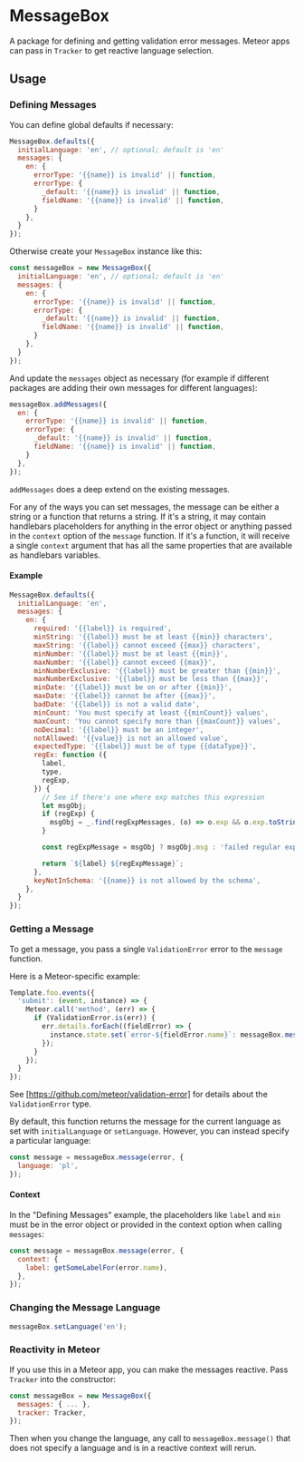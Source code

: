 # MessageBox

A package for defining and getting validation error messages. Meteor apps can pass in `Tracker` to get reactive language selection.

## Usage

### Defining Messages

You can define global defaults if necessary:

```js
MessageBox.defaults({
  initialLanguage: 'en', // optional; default is 'en'
  messages: {
    en: {
      errorType: '{{name}} is invalid' || function,
      errorType: {
        _default: '{{name}} is invalid' || function,
        fieldName: '{{name}} is invalid' || function,
      }
    },
  }
});
```

Otherwise create your `MessageBox` instance like this:

```js
const messageBox = new MessageBox({
  initialLanguage: 'en', // optional; default is 'en'
  messages: {
    en: {
      errorType: '{{name}} is invalid' || function,
      errorType: {
        _default: '{{name}} is invalid' || function,
        fieldName: '{{name}} is invalid' || function,
      }
    },
  }
});
```

And update the `messages` object as necessary (for example if different packages are adding their own messages for different languages):

```js
messageBox.addMessages({
  en: {
    errorType: '{{name}} is invalid' || function,
    errorType: {
      _default: '{{name}} is invalid' || function,
      fieldName: '{{name}} is invalid' || function,
    }
  },
});
```

`addMessages` does a deep extend on the existing messages.

For any of the ways you can set messages, the message can be either a string or a function that returns a string. If it's a string, it may contain handlebars placeholders for anything in the error object or anything passed in the `context` option of the `message` function. If it's a function, it will receive a single `context` argument that has all the same properties that are available as handlebars variables.

#### Example

```js
MessageBox.defaults({
  initialLanguage: 'en',
  messages: {
    en: {
      required: '{{label}} is required',
      minString: '{{label}} must be at least {{min}} characters',
      maxString: '{{label}} cannot exceed {{max}} characters',
      minNumber: '{{label}} must be at least {{min}}',
      maxNumber: '{{label}} cannot exceed {{max}}',
      minNumberExclusive: '{{label}} must be greater than {{min}}',
      maxNumberExclusive: '{{label}} must be less than {{max}}',
      minDate: '{{label}} must be on or after {{min}}',
      maxDate: '{{label}} cannot be after {{max}}',
      badDate: '{{label}} is not a valid date',
      minCount: 'You must specify at least {{minCount}} values',
      maxCount: 'You cannot specify more than {{maxCount}} values',
      noDecimal: '{{label}} must be an integer',
      notAllowed: '{{value}} is not an allowed value',
      expectedType: '{{label}} must be of type {{dataType}}',
      regEx: function ({
        label,
        type,
        regExp,
      }) {
        // See if there's one where exp matches this expression
        let msgObj;
        if (regExp) {
          msgObj = _.find(regExpMessages, (o) => o.exp && o.exp.toString() === regExp);
        }

        const regExpMessage = msgObj ? msgObj.msg : 'failed regular expression validation';

        return `${label} ${regExpMessage}`;
      },
      keyNotInSchema: '{{name}} is not allowed by the schema',
    },
  }
});
```

### Getting a Message

To get a message, you pass a single `ValidationError` error to the `message` function.

Here is a Meteor-specific example:

```js
Template.foo.events({
  'submit': (event, instance) => {
    Meteor.call('method', (err) => {
      if (ValidationError.is(err)) {
        err.details.forEach((fieldError) => {
          instance.state.set(`error-${fieldError.name}`: messageBox.message(fieldError));
        });
      }
    });
  }
});
```

See [https://github.com/meteor/validation-error] for details about the `ValidationError` type.

By default, this function returns the message for the current language as set with `initialLanguage` or `setLanguage`. However, you can instead specify a particular language:

```js
const message = messageBox.message(error, {
  language: 'pl',
});
```

#### Context

In the "Defining Messages" example, the placeholders like `label` and `min` must be in the error object or provided in the context option when calling `messages`:

```js
const message = messageBox.message(error, {
  context: {
    label: getSomeLabelFor(error.name),
  },
});
```

### Changing the Message Language

```js
messageBox.setLanguage('en');
```

### Reactivity in Meteor

If you use this in a Meteor app, you can make the messages reactive. Pass `Tracker` into the constructor:

```js
const messageBox = new MessageBox({
  messages: { ... },
  tracker: Tracker,
});
```

Then when you change the language, any call to `messageBox.message()` that does not specify a language and is in a reactive context will rerun.
